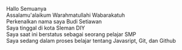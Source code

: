 Hallo Semuanya<br>
Assalamu'alaikum Warahmatullahi Wabarakatuh<br>
Perkenalkan nama saya Budi Setiawan<br>
Saya tinggal di kota Sleman DIY<br>
Saya saat ini berstatus sebagai seorang pelajar SMP<br>
Saya sedang dalam proses belajar tentang Javasript, Git, dan Github
